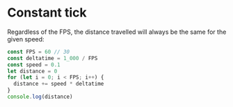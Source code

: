 # Constant tick

Regardless of the FPS, the distance travelled will always be the same for the given speed:

```js
const FPS = 60 // 30
const deltatime = 1_000 / FPS
const speed = 0.1
let distance = 0
for (let i = 0; i < FPS; i++) {
  distance += speed * deltatime
}
console.log(distance)
```

